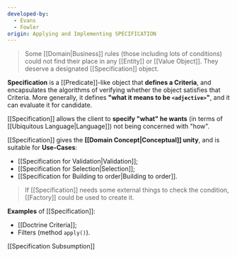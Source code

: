 ```yaml
---
developed-by:
  - Evans
  - Fowler
origin: Applying and Implementing SPECIFICATION
---
```

> Some [[Domain|Business]] rules (those including lots of conditions) could not find their place in any [[Entity]] or [[Value Object]]. They deserve a designated [[Specification]] object.

**Specification** is a [[Predicate]]-like object that **defines a Criteria**, and encapsulates the algorithms of verifying whether the object satisfies that Criteria. More generally, it defines **"what it means to be `<adjective>`"**, and it can evaluate it for candidate.

[[Specification]] allows the client to **specify "what" he wants** (in terms of [[Ubiquitous Language|Language]]) not being concerned with "how".

[[Specification]] gives the **[[Domain Concept|Conceptual]] unity**, and is suitable for **Use-Cases**:
- [[Specification for Validation|Validation]];
- [[Specification for Selection|Selection]];
- [[Specification for Building to order|Building to order]].

> If [[Specification]] needs some external things to check the condition, [[Factory]] could be used to create it.

**Examples** of [[Specification]]:
- [[Doctrine Criteria]];
- Filters (method `apply()`).

[[Specification Subsumption]]